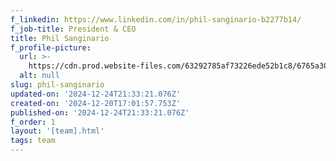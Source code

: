 ```yaml
---
f_linkedin: https://www.linkedin.com/in/phil-sanginario-b2277b14/
f_job-title: President & CEO
title: Phil Sanginario
f_profile-picture:
  url: >-
    https://cdn.prod.website-files.com/63292785af73226ede52b1c8/6765a3056b7d25ad0533bd60_21862cb9b0157c447fbbf025a0b9a408.avif
  alt: null
slug: phil-sanginario
updated-on: '2024-12-24T21:33:21.076Z'
created-on: '2024-12-20T17:01:57.753Z'
published-on: '2024-12-24T21:33:21.076Z'
f_order: 1
layout: '[team].html'
tags: team
---
```



